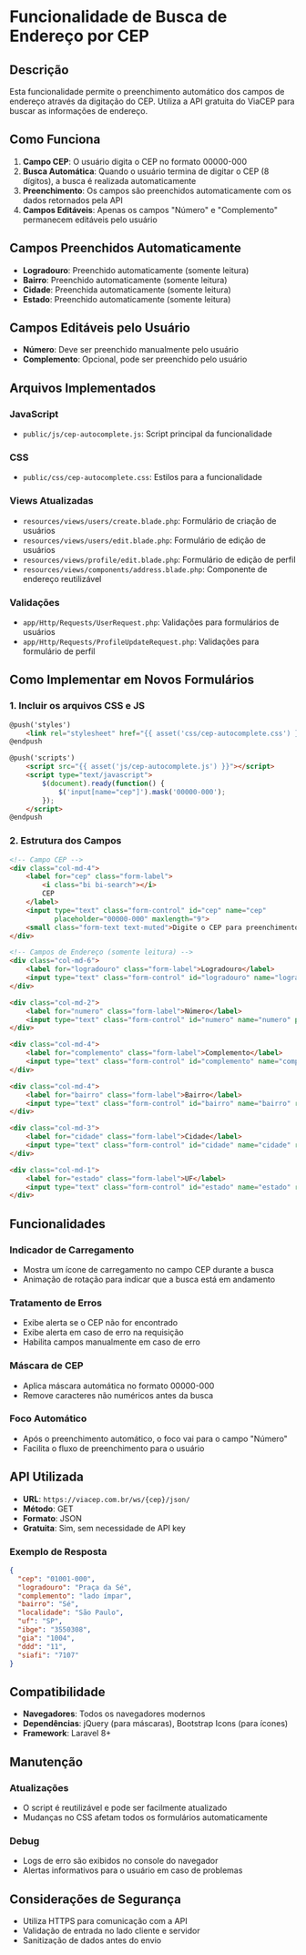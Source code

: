 # Funcionalidade de Busca de Endereço por CEP

## Descrição

Esta funcionalidade permite o preenchimento automático dos campos de endereço através da digitação do CEP. Utiliza a API gratuita do ViaCEP para buscar as informações de endereço.

## Como Funciona

1. **Campo CEP**: O usuário digita o CEP no formato 00000-000
2. **Busca Automática**: Quando o usuário termina de digitar o CEP (8 dígitos), a busca é realizada automaticamente
3. **Preenchimento**: Os campos são preenchidos automaticamente com os dados retornados pela API
4. **Campos Editáveis**: Apenas os campos "Número" e "Complemento" permanecem editáveis pelo usuário

## Campos Preenchidos Automaticamente

- **Logradouro**: Preenchido automaticamente (somente leitura)
- **Bairro**: Preenchido automaticamente (somente leitura)
- **Cidade**: Preenchida automaticamente (somente leitura)
- **Estado**: Preenchido automaticamente (somente leitura)

## Campos Editáveis pelo Usuário

- **Número**: Deve ser preenchido manualmente pelo usuário
- **Complemento**: Opcional, pode ser preenchido pelo usuário

## Arquivos Implementados

### JavaScript
- `public/js/cep-autocomplete.js`: Script principal da funcionalidade

### CSS
- `public/css/cep-autocomplete.css`: Estilos para a funcionalidade

### Views Atualizadas
- `resources/views/users/create.blade.php`: Formulário de criação de usuários
- `resources/views/users/edit.blade.php`: Formulário de edição de usuários
- `resources/views/profile/edit.blade.php`: Formulário de edição de perfil
- `resources/views/components/address.blade.php`: Componente de endereço reutilizável

### Validações
- `app/Http/Requests/UserRequest.php`: Validações para formulários de usuários
- `app/Http/Requests/ProfileUpdateRequest.php`: Validações para formulário de perfil

## Como Implementar em Novos Formulários

### 1. Incluir os arquivos CSS e JS

```html
@push('styles')
    <link rel="stylesheet" href="{{ asset('css/cep-autocomplete.css') }}">
@endpush

@push('scripts')
    <script src="{{ asset('js/cep-autocomplete.js') }}"></script>
    <script type="text/javascript">
        $(document).ready(function() {
            $('input[name="cep"]').mask('00000-000');
        });
    </script>
@endpush
```

### 2. Estrutura dos Campos

```html
<!-- Campo CEP -->
<div class="col-md-4">
    <label for="cep" class="form-label">
        <i class="bi bi-search"></i>
        CEP
    </label>
    <input type="text" class="form-control" id="cep" name="cep" 
           placeholder="00000-000" maxlength="9">
    <small class="form-text text-muted">Digite o CEP para preenchimento automático</small>
</div>

<!-- Campos de Endereço (somente leitura) -->
<div class="col-md-6">
    <label for="logradouro" class="form-label">Logradouro</label>
    <input type="text" class="form-control" id="logradouro" name="logradouro" readonly>
</div>

<div class="col-md-2">
    <label for="numero" class="form-label">Número</label>
    <input type="text" class="form-control" id="numero" name="numero" placeholder="123">
</div>

<div class="col-md-4">
    <label for="complemento" class="form-label">Complemento</label>
    <input type="text" class="form-control" id="complemento" name="complemento" placeholder="Apto 101">
</div>

<div class="col-md-4">
    <label for="bairro" class="form-label">Bairro</label>
    <input type="text" class="form-control" id="bairro" name="bairro" readonly>
</div>

<div class="col-md-3">
    <label for="cidade" class="form-label">Cidade</label>
    <input type="text" class="form-control" id="cidade" name="cidade" readonly>
</div>

<div class="col-md-1">
    <label for="estado" class="form-label">UF</label>
    <input type="text" class="form-control" id="estado" name="estado" readonly>
</div>
```

## Funcionalidades

### Indicador de Carregamento
- Mostra um ícone de carregamento no campo CEP durante a busca
- Animação de rotação para indicar que a busca está em andamento

### Tratamento de Erros
- Exibe alerta se o CEP não for encontrado
- Exibe alerta em caso de erro na requisição
- Habilita campos manualmente em caso de erro

### Máscara de CEP
- Aplica máscara automática no formato 00000-000
- Remove caracteres não numéricos antes da busca

### Foco Automático
- Após o preenchimento automático, o foco vai para o campo "Número"
- Facilita o fluxo de preenchimento para o usuário

## API Utilizada

- **URL**: `https://viacep.com.br/ws/{cep}/json/`
- **Método**: GET
- **Formato**: JSON
- **Gratuita**: Sim, sem necessidade de API key

### Exemplo de Resposta

```json
{
  "cep": "01001-000",
  "logradouro": "Praça da Sé",
  "complemento": "lado ímpar",
  "bairro": "Sé",
  "localidade": "São Paulo",
  "uf": "SP",
  "ibge": "3550308",
  "gia": "1004",
  "ddd": "11",
  "siafi": "7107"
}
```

## Compatibilidade

- **Navegadores**: Todos os navegadores modernos
- **Dependências**: jQuery (para máscaras), Bootstrap Icons (para ícones)
- **Framework**: Laravel 8+

## Manutenção

### Atualizações
- O script é reutilizável e pode ser facilmente atualizado
- Mudanças no CSS afetam todos os formulários automaticamente

### Debug
- Logs de erro são exibidos no console do navegador
- Alertas informativos para o usuário em caso de problemas

## Considerações de Segurança

- Utiliza HTTPS para comunicação com a API
- Validação de entrada no lado cliente e servidor
- Sanitização de dados antes do envio 
